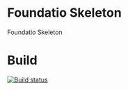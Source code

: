 # Foundatio Skeleton
Foundatio Skeleton

# Build

[![Build status](https://ci.appveyor.com/api/projects/status/idnvno5ewflydxct?svg=true)](https://ci.appveyor.com/project/Foundatio/Foundatio.Skeleton)
